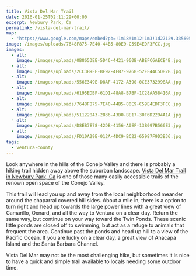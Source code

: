 ```yaml
---
title: Vista Del Mar Trail
date: 2016-01-25T02:11:29+00:00
excerpt: Newbury Park, Ca
permalink: /vista-del-mar-trail/
map:
  - 'https://www.google.com/maps/embed?pb=!1m18!1m12!1m3!1d27129.33560563059!2d-119.00714850290164!3d34.17427605664845!2m3!1f0!2f0!3f0!3m2!1i1024!2i768!4f13.1!3m3!1m2!1s0x0%3A0x0!2zMzTCsDEwJzI3LjQiTiAxMTjCsDU5JzIyLjciVw!5e1!3m2!1sen!2sus!4v1469937124645'
image: /images/uploads/7648F875-7E40-44B5-80E9-C59E4EDF3FCC.jpg
images:
  - alt: 
    image: /images/uploads/0B8653EE-5D46-4421-960B-ABEFC6AECE4B.jpg
  - alt: 
    image: /images/uploads/2CC3B9FE-BE92-4FB7-976B-52EF44C5D82B.jpg
  - alt: 
    image: /images/uploads/556E349E-D8AF-4172-A390-0CE3732998AA.jpg
  - alt: 
    image: /images/uploads/6195EDBF-61D1-48A8-B7BF-1C28AA58416A.jpg
  - alt: 
    image: /images/uploads/7648F875-7E40-44B5-80E9-C59E4EDF3FCC.jpg
  - alt: 
    image: /images/uploads/51122043-2836-43D0-BE17-30F6D2294A1A.jpg
  - alt: 
    image: /images/uploads/D8EB7E78-42DB-4156-A0EF-13B097B566E3.jpg
  - alt: 
    image: /images/uploads/FD10A29E-012A-4DC9-BC22-65987F9D3B36.jpg
tags:
  - ventura-county
---
```

Look anywhere in the hills of the Conejo Valley and there is probably a hiking trail hidden away above the suburban landscape. <a href="http://cosf.org/dos-vientos/">Vista Del Mar Trail in Newbury Park, Ca</a> is one of those many easily accessible trails of the renown open space of the Conejo Valley.

This trail will lead you up and away from the local neighborhood meander around the chaparral covered hill sides. About a mile in, there is a option to turn right and head up towards the large power lines with a great view of Camarillo, Oxnard, and all the way to Ventura on a clear day. Return the same way, but continue on your way toward the Twin Ponds. These scenic little ponds are closed off to swimming, but act as a refuge to animals that frequent the area. Continue past the ponds and head up hill to a view of the Pacific Ocean. If you are lucky on a clear day, a great view of Anacapa Island and the Santa Barbara Channel.

Vista Del Mar may not be the most challenging hike, but sometimes it is nice to have a quick and simple trail available to locals needing some outdoor time.



